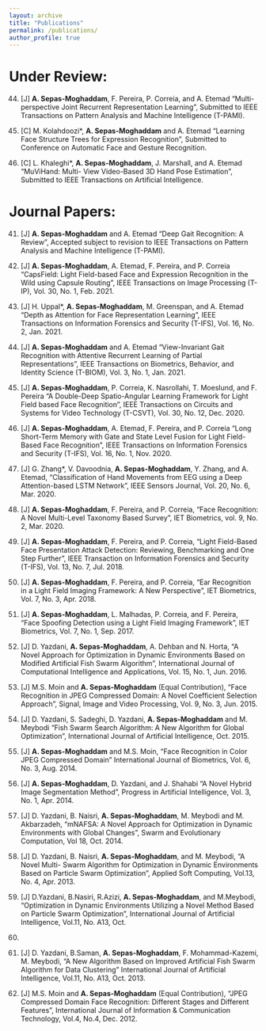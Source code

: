 ```yaml
---
layout: archive
title: "Publications"
permalink: /publications/
author_profile: true
---
```


Under Review:
======
44. [J] <b>A. Sepas-Moghaddam</b>, F. Pereira, P. Correia, and A. Etemad “Multi-perspective
Joint Recurrent Representation Learning”, Submitted to IEEE Transactions on Pattern Analysis and
Machine Intelligence (T-PAMI).

43. [C] M. Kolahdoozi*, <b>A. Sepas-Moghaddam</b> and A. Etemad “Learning Face Structure
Trees for Expression Recognition”, Submitted to Conference on Automatic Face and Gesture Recognition.

42. [C] L. Khaleghi*, <b>A. Sepas-Moghaddam</b>, J. Marshall, and A. Etemad “MuViHand: Multi-
View Video-Based 3D Hand Pose Estimation”, Submitted to IEEE Transactions on Artificial Intelligence.

Journal Papers:
======

41. [J] <b>A. Sepas-Moghaddam</b> and A. Etemad “Deep Gait Recognition: A Review”, Accepted
subject to revision to IEEE Transactions on Pattern Analysis and Machine Intelligence
(T-PAMI).

40. [J] <b>A. Sepas-Moghaddam</b>, A. Etemad, F. Pereira, and P. Correia “CapsField: Light
Field-based Face and Expression Recognition in the Wild using Capsule Routing”, IEEE
Transactions on Image Processing (T-IP), Vol. 30, No. 1, Feb. 2021.

39. [J] H. Uppal*, <b>A. Sepas-Moghaddam</b>, M. Greenspan, and A. Etemad “Depth as Attention
for Face Representation Learning”, IEEE Transactions on Information Forensics and
Security (T-IFS),  Vol. 16, No. 2, Jan. 2021.

38. [J] <b>A. Sepas-Moghaddam</b> and A. Etemad “View-Invariant Gait Recognition with Attentive
Recurrent Learning of Partial Representations”, IEEE Transactions on Biometrics,
Behavior, and Identity Science (T-BIOM), Vol. 3, No. 1, Jan. 2021.

37. [J] <b>A. Sepas-Moghaddam</b>, P. Correia, K. Nasrollahi, T. Moeslund, and F. Pereira “A
Double-Deep Spatio-Angular Learning Framework for Light Field based Face Recognition”,
IEEE Transactions on Circuits and Systems for Video Technology (T-CSVT), Vol. 30, No. 12, Dec. 2020.

36. [J] <b>A. Sepas-Moghaddam</b>, A. Etemad, F. Pereira, and P. Correia “Long Short-Term
Memory with Gate and State Level Fusion for Light Field-Based Face Recognition”,
IEEE Transactions on Information Forensics and Security (T-IFS), Vol. 16, No. 1, Nov. 2020.

35. [J] G. Zhang*, V. Davoodnia, <b>A. Sepas-Moghaddam</b>, Y. Zhang, and A. Etemad, “Classification
of Hand Movements from EEG using a Deep Attention-based LSTM Network”,
IEEE Sensors Journal, Vol. 20, No. 6, Mar. 2020.

34. [J] <b>A. Sepas-Moghaddam</b>, F. Pereira, and P. Correia, “Face Recognition: A Novel
Multi-Level Taxonomy Based Survey”, IET Biometrics, vol. 9, No. 2, Mar. 2020.

33. [J] <b>A. Sepas-Moghaddam</b>, F. Pereira, and P. Correia, “Light Field-Based Face Presentation
Attack Detection: Reviewing, Benchmarking and One Step Further”, IEEE
Transaction on Information Forensics and Security (T-IFS), Vol. 13, No. 7, Jul. 2018.

32. [J] <b>A. Sepas-Moghaddam</b>, F. Pereira, and P. Correia, “Ear Recognition in a Light Field
Imaging Framework: A New Perspective”, IET Biometrics, Vol. 7, No. 3, Apr. 2018.

31. [J] <b>A. Sepas-Moghaddam</b>, L. Malhadas, P. Correia, and F. Pereira, “Face Spoofing
Detection using a Light Field Imaging Framework”, IET Biometrics, Vol. 7, No. 1,
Sep. 2017.

30. [J] D. Yazdani, <b>A. Sepas-Moghaddam</b>, A. Dehban and N. Horta, “A Novel Approach
for Optimization in Dynamic Environments Based on Modified Artificial Fish Swarm
Algorithm”, International Journal of Computational Intelligence and Applications, Vol.
15, No. 1, Jun. 2016.

29. [J] M.S. Moin and <b>A. Sepas-Moghaddam</b> (Equal Contribution), “Face Recognition in
JPEG Compressed Domain: A Novel Coefficient Selection Approach”, Signal, Image
and Video Processing, Vol. 9, No. 3, Jun. 2015.

28. [J] D. Yazdani, S. Sadeghi, D. Yazdani, <b>A. Sepas-Moghaddam</b> and M. Meybodi “Fish
Swarm Search Algorithm: A New Algorithm for Global Optimization”, International
Journal of Artificial Intelligence, Oct. 2015.

27. [J] <b>A. Sepas-Moghaddam</b> and M.S. Moin, “Face Recognition in Color JPEG Compressed
Domain” International Journal of Biometrics, Vol. 6, No. 3, Aug. 2014.

26. [J] <b>A. Sepas-Moghaddam</b>, D. Yazdani, and J. Shahabi “A Novel Hybrid Image Segmentation
Method”, Progress in Artificial Intelligence, Vol. 3, No. 1, Apr. 2014.

25. [J] D. Yazdani, B. Naisri, <b>A. Sepas-Moghaddam</b>, M. Meybodi and M. Akbarzadeh,
“mNAFSA: A Novel Approach for Optimization in Dynamic Environments with Global
Changes”, Swarm and Evolutionary Computation, Vol 18, Oct. 2014.

24. [J] D. Yazdani, B. Naisri, <b>A. Sepas-Moghaddam</b>, and M. Meybodi, “A Novel Multi-
Swarm Algorithm for Optimization in Dynamic Environments Based on Particle Swarm
Optimization”, Applied Soft Computing, Vol.13, No. 4, Apr. 2013.

23. [J] D.Yazdani, B.Nasiri, R.Azizi, <b>A. Sepas-Moghaddam</b>, and M.Meybodi, “Optimization
in Dynamic Environments Utilizing a Novel Method Based on Particle Swarm
Optimization”, International Journal of Artificial Intelligence, Vol.11, No. A13, Oct.
2013.

22. [J] D. Yazdani, B.Saman, <b>A. Sepas-Moghaddam</b>, F. Mohammad-Kazemi, M. Meybodi,
“A New Algorithm Based on Improved Artificial Fish Swarm Algorithm for Data
Clustering” International Journal of Artificial Intelligence, Vol.11, No. A13, Oct. 2013.

21. [J] M.S. Moin and <b>A. Sepas-Moghaddam</b> (Equal Contribution), “JPEG Compressed
Domain Face Recognition: Different Stages and Different Features”, International
Journal of Information & Communication Technology, Vol.4, No.4, Dec. 2012.